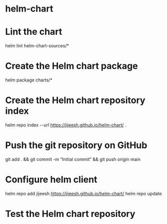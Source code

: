 # helm-chart
# Lint the chart
helm lint helm-chart-sources/*
# Create the Helm chart package
helm package charts/*

# Create the Helm chart repository index
helm repo index --url https://jijeesh.github.io/helm-chart/ .

# Push the git repository on GitHub

git add . && git commit -m “Initial commit” && git push origin main

# Configure helm client

helm repo add jijeesh https://jijeesh.github.io/helm-chart/
helm repo update

# Test the Helm chart repository



